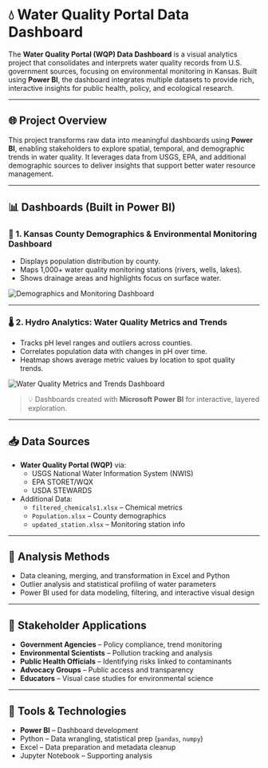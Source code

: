# 💧 Water Quality Portal Data Dashboard

The **Water Quality Portal (WQP) Data Dashboard** is a visual analytics project that consolidates and interprets water quality records from U.S. government sources, focusing on environmental monitoring in Kansas. Built using **Power BI**, the dashboard integrates multiple datasets to provide rich, interactive insights for public health, policy, and ecological research.

---

## 🌐 Project Overview

This project transforms raw data into meaningful dashboards using **Power BI**, enabling stakeholders to explore spatial, temporal, and demographic trends in water quality. It leverages data from USGS, EPA, and additional demographic sources to deliver insights that support better water resource management.

---

## 📊 Dashboards (Built in Power BI)

### 📍 1. Kansas County Demographics & Environmental Monitoring Dashboard

- Displays population distribution by county.
- Maps 1,000+ water quality monitoring stations (rivers, wells, lakes).
- Shows drainage areas and highlights focus on surface water.

![Demographics and Monitoring Dashboard](dashboard_1.png)

---

### 🌡️ 2. Hydro Analytics: Water Quality Metrics and Trends

- Tracks pH level ranges and outliers across counties.
- Correlates population data with changes in pH over time.
- Heatmap shows average metric values by location to spot quality trends.

![Water Quality Metrics and Trends Dashboard](dashboard_2.png)

> 💡 Dashboards created with **Microsoft Power BI** for interactive, layered exploration.

---

## 📥 Data Sources

- **Water Quality Portal (WQP)** via:
  - USGS National Water Information System (NWIS)
  - EPA STORET/WQX
  - USDA STEWARDS
- Additional Data:
  - `filtered_chemicals1.xlsx` – Chemical metrics
  - `Population.xlsx` – County demographics
  - `updated_station.xlsx` – Monitoring station info

---

## 🔬 Analysis Methods

- Data cleaning, merging, and transformation in Excel and Python
- Outlier analysis and statistical profiling of water parameters
- Power BI used for data modeling, filtering, and interactive visual design

---

## 🎯 Stakeholder Applications

- **Government Agencies** – Policy compliance, trend monitoring
- **Environmental Scientists** – Pollution tracking and analysis
- **Public Health Officials** – Identifying risks linked to contaminants
- **Advocacy Groups** – Public access and transparency
- **Educators** – Visual case studies for environmental science

---

## 🧰 Tools & Technologies

- **Power BI** – Dashboard development
- Python – Data wrangling, statistical prep (`pandas`, `numpy`)
- Excel – Data preparation and metadata cleanup
- Jupyter Notebook – Supporting analysis 


